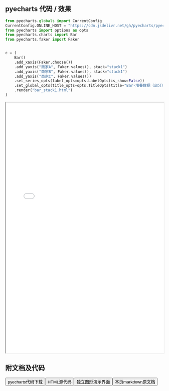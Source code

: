 
## pyecharts 代码 / 效果

```python
from pyecharts.globals import CurrentConfig
CurrentConfig.ONLINE_HOST = "https://cdn.jsdelivr.net/gh/pyecharts/pyecharts-assets@latest/assets/"
from pyecharts import options as opts
from pyecharts.charts import Bar
from pyecharts.faker import Faker


c = (
    Bar()
    .add_xaxis(Faker.choose())
    .add_yaxis("商家A", Faker.values(), stack="stack1")
    .add_yaxis("商家B", Faker.values(), stack="stack1")
    .add_yaxis("商家C", Faker.values())
    .set_series_opts(label_opts=opts.LabelOpts(is_show=False))
    .set_global_opts(title_opts=opts.TitleOpts(title="Bar-堆叠数据（部分）"))
    .render("bar_stack1.html")
)

```

<iframe width="100%" height="800px" src="/pyecharts/Bar/bar_stack1.html"></iframe>

## 附文档及代码

<a href="https://cdn.jsdelivr.net/gh/wfy-belief/python/docs/pyecharts/Bar/bar_stack1.py"><button class="mybutton">pyecharts代码下载</button></a><a href="https://cdn.jsdelivr.net/gh/wfy-belief/python/docs/pyecharts/Bar/bar_stack1.html"><button class="mybutton">HTML源代码</button></a><a href="https://python.wfyblog.cn/pyecharts/Bar/bar_stack1.html"><button class="mybutton">独立图形演示界面</button></a><a href="https://cdn.jsdelivr.net/gh/wfy-belief/python/docs/pyecharts/Bar/bar_stack1.md"><button class="mybutton">本页markdown原文档</button></a>